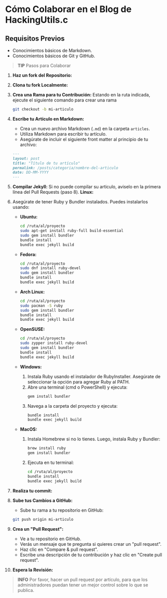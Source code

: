 # Cómo Colaborar en el Blog de HackingUtils.c

## Requisitos Previos

* Conocimientos básicos de Markdown.
* Conocimientos básicos de Git y GitHub.

> **TIP** 
> Pasos para Colaborar

1.  **Haz un fork del Repositorio:**

2.  **Clona tu fork Localmente:**

3.  **Crea una Rama para tu Contribución:**
   Estando en la ruta indicada, ejecute el siguiente comando para crear una rama
    ```bash
    git checkout -b mi-articulo
    ```

4.  **Escribe tu Artículo en Markdown:**
    * Crea un nuevo archivo Markdown (`.md`) en la carpeta `articles`.
    * Utiliza Markdown para escribir tu artículo.
    * Asegúrate de incluir el siguiente front matter al principio de tu archivo:

    ```markdown
    ---
    layout: post
    title: "Título de tu artículo"
    permalink: /posts/categoria/nombre-del-articulo
    date: DD-MM-YYYY
    ---
    ```

5.  **Compilar Jekyll:**
   Si no puede compilar su articulo, aviselo en la primera línea del Pull Requests (paso 8).
   **Linux:**
   1. Asegúrate de tener Ruby y Bundler instalados. Puedes instalarlos usando:
      - **Ubuntu:**
         ```bash
         cd /ruta/al/proyecto
         sudo apt-get install ruby-full build-essential
         sudo gem install bundler
         bundle install
         bundle exec jekyll build
         ```

      - **Fedora:**
         ```bash
         cd /ruta/al/proyecto
         sudo dnf install ruby-devel
         sudo gem install bundler
         bundle install
         bundle exec jekyll build
         ```

      - **Arch Linux:**
         ```bash
         cd /ruta/al/proyecto
         sudo pacman -S ruby
         sudo gem install bundler
         bundle install
         bundle exec jekyll build
         ```

      - **OpenSUSE:**
         ```bash
         cd /ruta/al/proyecto
         sudo zypper install ruby-devel
         sudo gem install bundler
         bundle install
         bundle exec jekyll build
         ```
      - **Windows:**
        1. Instala Ruby usando el instalador de RubyInstaller. Asegúrate de seleccionar la opción para agregar Ruby al PATH.
        2. Abre una terminal (cmd o PowerShell) y ejecuta:
           ```bash
           gem install bundler
           ```
        3. Navega a la carpeta del proyecto y ejecuta:
           ```bash
           bundle install
           bundle exec jekyll build
           ```

      - **MacOS:**
        1. Instala Homebrew si no lo tienes. Luego, instala Ruby y Bundler:
           ```bash
           brew install ruby
           gem install bundler
           ```
        2. Ejecuta en tu terminal:
           ```bash
           cd /ruta/al/proyecto
           bundle install
           bundle exec jekyll build
           ```

6.  **Realiza tu commit:**

7.  **Sube tus Cambios a GitHub:**
    * Sube tu rama a tu repositorio en GitHub:

    ```bash
    git push origin mi-articulo
    ```

8.  **Crea un "Pull Request":**
    * Ve a tu repositorio en GitHub.
    * Verás un mensaje que te pregunta si quieres crear un "pull request".
    * Haz clic en "Compare & pull request".
    * Escribe una descripción de tu contribución y haz clic en "Create pull request".

9.  **Espera la Revisión:**

> **INFO**
Por favor, hacer un pull request por artículo, para que los administradores puedan tener un mejor control sobre lo que se publica.